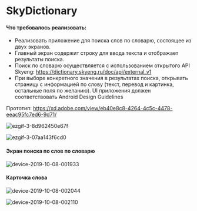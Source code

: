 # SkyDictionary

#### Что требовалось реализовать: 
* Реализовать приложение для поиска слов по словарю, состоящее из двух экранов.
* Главный экран содержит строку для ввода текста и отображает результаты поиска.
* Поиск по словарю осуществляется с использованием открытого API Skyeng: https://dictionary.skyeng.ru/doc/api/external_v1
* При выборе конкретного значения в результатах поиска, открывать страницу с информацией по слову (текст, перевод и картинка, остальные поля по желанию). UI приложения должен соответствовать Android Design Guidelines

Прототип: https://xd.adobe.com/view/eb40e8c8-4264-4c5c-4478-eeac95fc7ed6-9d71/

![ezgif-3-8d962450e67f](https://user-images.githubusercontent.com/30935929/66350233-75dd9200-e963-11e9-81b3-9aac9854222c.gif)

![ezgif-3-07aa143f6cd0](https://user-images.githubusercontent.com/30935929/66350296-9dccf580-e963-11e9-8d21-e4735c5ee5b7.gif)


#### Экран поиска по слов по словарю

![device-2019-10-08-001933](https://user-images.githubusercontent.com/30935929/66349976-c4d6f780-e962-11e9-9ebc-e12fd25cec07.png)

#### Карточка слова 

![device-2019-10-08-002044](https://user-images.githubusercontent.com/30935929/66350017-de783f00-e962-11e9-8f99-f0def1f46d6d.png)

![device-2019-10-08-002110](https://user-images.githubusercontent.com/30935929/66350050-ef28b500-e962-11e9-845d-006ed44b5618.png)
